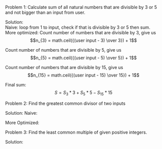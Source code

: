 Problem 1:
Calculate sum of all natural numbers that are divisible by 3 or 5 and not bigger than an input from user.

Solution:    
Naive: loop from 1 to input, check if that is divisible by 3 or 5 then sum.   
More optimized:
Count number of numbers that are divisible by 3, give us $$n_{3} = math.ceil({(user input - 3) \over 3}) + 1$$ 

Count number of numbers that are divisible by 5, give us $$n_{5} = math.ceil({(user input - 5) \over 5}) + 1$$

Count number of numbers that are divisible by 15, give us $$n_{15} = math.ceil({(user input - 15) \over 15}) + 1$$

Final sum: $$S = S_3*3 + S_5*5 - S_{15}*15$$

Problem 2:
Find the greatest common divisor of two inputs

Solution: 
Naive:

More Optimized:

Problem 3: Find the least common multiple of given positive integers.

Solution:
